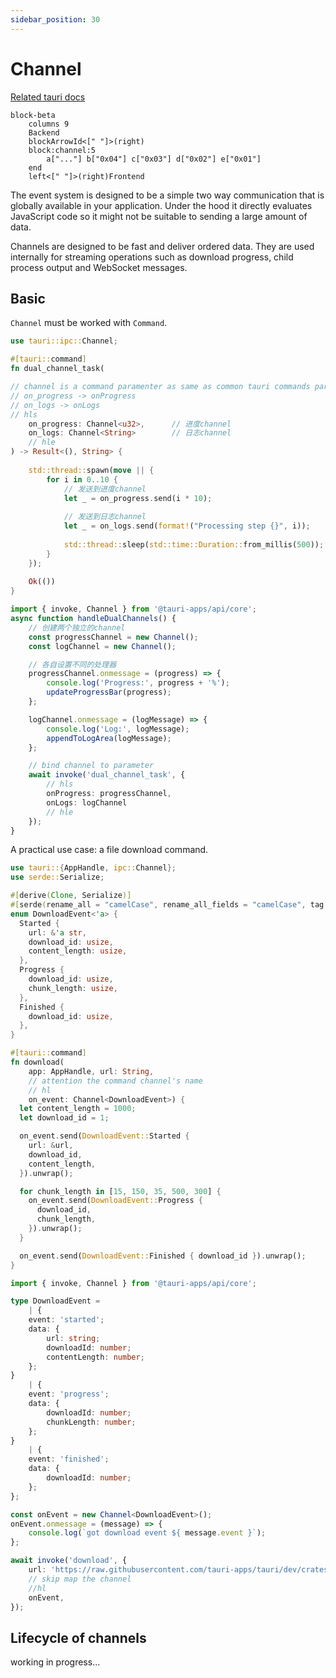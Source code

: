 ```yaml
---
sidebar_position: 30
---
```


# Channel
[Related tauri docs](https://tauri.app/develop/calling-frontend/#channels)

```mermaid
block-beta
    columns 9
    Backend
    blockArrowId<[" "]>(right)
    block:channel:5
        a["..."] b["0x04"] c["0x03"] d["0x02"] e["0x01"]
    end
    left<[" "]>(right)Frontend
```

The event system is designed to be a simple two way communication that is globally available in your application. Under the hood it directly evaluates JavaScript code so it might not be suitable to sending a large amount of data.

Channels are designed to be fast and deliver ordered data. They are used internally for streaming operations such as download progress, child process output and WebSocket messages.

## Basic
`Channel` must be worked with `Command`.
```rust
use tauri::ipc::Channel;

#[tauri::command]
fn dual_channel_task(

// channel is a command paramenter as same as common tauri commands parameters
// on_progress -> onProgress
// on_logs -> onLogs
// hls
    on_progress: Channel<u32>,      // 进度channel
    on_logs: Channel<String>        // 日志channel
    // hle
) -> Result<(), String> {
    
    std::thread::spawn(move || {
        for i in 0..10 {
            // 发送到进度channel
            let _ = on_progress.send(i * 10);
            
            // 发送到日志channel
            let _ = on_logs.send(format!("Processing step {}", i));
            
            std::thread::sleep(std::time::Duration::from_millis(500));
        }
    });
    
    Ok(())
}
```

```typescript
import { invoke, Channel } from '@tauri-apps/api/core';
async function handleDualChannels() {
    // 创建两个独立的channel
    const progressChannel = new Channel();
    const logChannel = new Channel();

    // 各自设置不同的处理器
    progressChannel.onmessage = (progress) => {
        console.log('Progress:', progress + '%');
        updateProgressBar(progress);
    };

    logChannel.onmessage = (logMessage) => {
        console.log('Log:', logMessage);
        appendToLogArea(logMessage);
    };

    // bind channel to parameter
    await invoke('dual_channel_task', {
        // hls
        onProgress: progressChannel,
        onLogs: logChannel
        // hle
    });
}
```

A practical use case: a file download command.
```rust
use tauri::{AppHandle, ipc::Channel};
use serde::Serialize;

#[derive(Clone, Serialize)]
#[serde(rename_all = "camelCase", rename_all_fields = "camelCase", tag = "event", content = "data")]
enum DownloadEvent<'a> {
  Started {
    url: &'a str,
    download_id: usize,
    content_length: usize,
  },
  Progress {
    download_id: usize,
    chunk_length: usize,
  },
  Finished {
    download_id: usize,
  },
}

#[tauri::command]
fn download(
    app: AppHandle, url: String, 
    // attention the command channel's name
    // hl
    on_event: Channel<DownloadEvent>) {
  let content_length = 1000;
  let download_id = 1;

  on_event.send(DownloadEvent::Started {
    url: &url,
    download_id,
    content_length,
  }).unwrap();

  for chunk_length in [15, 150, 35, 500, 300] {
    on_event.send(DownloadEvent::Progress {
      download_id,
      chunk_length,
    }).unwrap();
  }

  on_event.send(DownloadEvent::Finished { download_id }).unwrap();
}
```
```typescript
import { invoke, Channel } from '@tauri-apps/api/core';

type DownloadEvent =
    | {
    event: 'started';
    data: {
        url: string;
        downloadId: number;
        contentLength: number;
    };
}
    | {
    event: 'progress';
    data: {
        downloadId: number;
        chunkLength: number;
    };
}
    | {
    event: 'finished';
    data: {
        downloadId: number;
    };
};

const onEvent = new Channel<DownloadEvent>();
onEvent.onmessage = (message) => {
    console.log(`got download event ${ message.event }`);
};

await invoke('download', {
    url: 'https://raw.githubusercontent.com/tauri-apps/tauri/dev/crates/tauri-schema-generator/schemas/config.schema.json',
    // skip map the channel
    //hl
    onEvent,
});
```

## Lifecycle of channels

[//]: # (TODO)
working in progress...